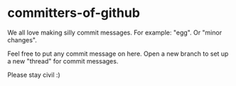 # committers-of-github

We all love making silly commit messages. For example: "egg". Or "minor changes".

Feel free to put any commit message on here. Open a new branch to set up a new "thread" for commit messages.

Please stay civil :)
